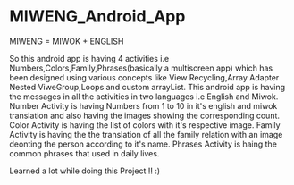 # MIWENG_Android_App
MIWENG = MIWOK + ENGLISH

So this android app is having 4 activities i.e Numbers,Colors,Family,Phrases(basically a multiscreen app) which has been designed using various concepts like View Recycling,Array Adapter
Nested ViweGroup,Loops and custom arrayList.
This android app is having the messages in all the activities in two languages i.e English and Miwok.
Number Activity is having Numbers from 1 to 10 in it's english and miwok translation and also having the images showing the corresponding count.
Color Activity is having the list of colors with it's respective image.
Family Activity is having the the translation of all the family relation with an image deonting the person according to it's name.
Phrases Activity is haing the common phrases that used in daily lives.

Learned a lot while doing this Project !! :)

